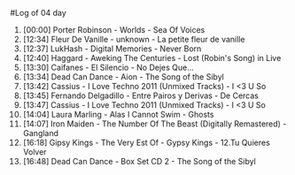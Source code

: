 #Log of 04 day

1. [00:00] Porter Robinson - Worlds - Sea Of Voices
1. [12:34] Fleur De Vanille - unknown - La petite fleur de vanille
1. [12:37] LukHash - Digital Memories - Never Born
1. [12:40] Haggard - Aweking The Centuries - Lost (Robin's Song) in Live
1. [13:30] Caifanes - El Silencio - No Dejes Que...
1. [13:34] Dead Can Dance - Aion - The Song of the Sibyl
1. [13:42] Cassius - I Love Techno 2011 (Unmixed Tracks) - I <3 U So
1. [13:45] Fernando Delgadillo - Entre Pairos y Derivas - De Cercas
1. [13:47] Cassius - I Love Techno 2011 (Unmixed Tracks) - I <3 U So
1. [14:04] Laura Marling - Alas I Cannot Swim - Ghosts
1. [14:07] Iron Maiden - The Number Of The Beast (Digitally Remastered) - Gangland
1. [16:18] Gipsy Kings - The Very Est Of - Gypsy Kings - 12.Tu Quieres Volver
1. [16:48] Dead Can Dance - Box Set CD 2 - The Song of the Sibyl
